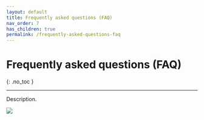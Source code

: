 ```yaml
---
layout: default
title: Frequently asked questions (FAQ)
nav_order: 7
has_children: true
permalink: /frequently-asked-questions-faq
---
```


# Frequently asked questions (FAQ)
{: .no_toc }

---

Description.

![](/orderlord-help-kds/assets/images/kds/section_kitchen_history_1.png)